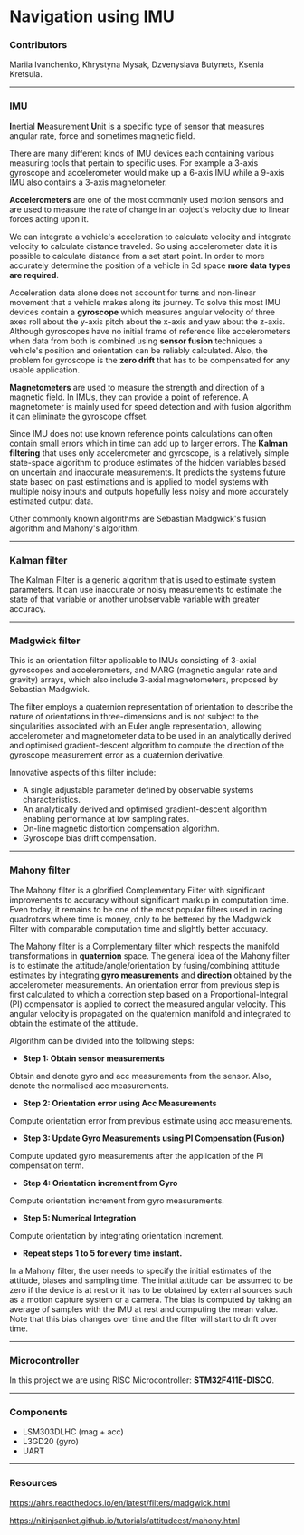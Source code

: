 # Navigation using IMU

### Contributors

Mariia Ivanchenko,
Khrystyna Mysak, 
Dzvenyslava Butynets,
Ksenia Kretsula.

---

### IMU

**I**nertial **M**easurement **U**nit is a specific type of sensor that measures angular rate, force and sometimes magnetic field.

There are many different kinds of IMU devices each containing various measuring tools that pertain to specific uses. For example a 3-axis gyroscope and accelerometer would make up a 6-axis IMU while a 9-axis IMU also contains a 3-axis magnetometer.

**Accelerometers** are one of the most commonly used motion sensors and are used to measure the rate of change in an object's velocity due to linear forces acting upon it.

We can integrate a vehicle's acceleration to calculate velocity and integrate velocity to calculate distance traveled. So using accelerometer data it is possible to calculate distance from a set start point. In order to more accurately determine the position of a vehicle in 3d space **more data types are required**.

Acceleration data alone does not account for turns and non-linear movement that a vehicle makes along its journey. To solve this most IMU devices contain a **gyroscope** which measures angular velocity of three axes roll about the y-axis pitch about the x-axis and yaw about the z-axis. Although gyroscopes have no initial frame of reference like accelerometers when data from both is combined using **sensor fusion** techniques a vehicle's position and orientation can be reliably calculated. Also, the problem for gyroscope is the **zero drift** that has to be compensated for any usable application.

**Magnetometers** are used to measure the strength and direction of a magnetic field. In IMUs, they can provide a point of reference. A magnetometer is mainly used for speed detection and with fusion algorithm it can eliminate the gyroscope offset.

Since IMU does not use known reference points calculations can often contain small errors which in time can add up to larger errors. The **Kalman filtering** that uses only accelerometer and gyroscope, is a relatively simple state-space algorithm to produce estimates of the hidden variables based on uncertain and inaccurate measurements. It predicts the systems future state based on past estimations and is applied to model systems with multiple noisy inputs and outputs hopefully less noisy and more accurately estimated output data.

Other commonly known algorithms are Sebastian Madgwick's fusion algorithm and Mahony's algorithm.

---

### Kalman filter

The Kalman Filter is a generic algorithm that is used to estimate system parameters. It can use inaccurate or noisy measurements to estimate the state of that variable or another unobservable variable with greater accuracy.

---

### Madgwick filter

This is an orientation filter applicable to IMUs consisting of 3-axial gyroscopes and accelerometers, and MARG (magnetic angular rate and gravity) arrays, which also include 3-axial magnetometers, proposed by Sebastian Madgwick.

The filter employs a quaternion representation of orientation to describe the nature of orientations in three-dimensions and is not subject to the singularities associated with an Euler angle representation, allowing accelerometer and magnetometer data to be used in an analytically derived and optimised gradient-descent algorithm to compute the direction of the gyroscope measurement error as a quaternion derivative.

Innovative aspects of this filter include:

- A single adjustable parameter defined by observable systems characteristics.
- An analytically derived and optimised gradient-descent algorithm enabling performance at low sampling rates.
- On-line magnetic distortion compensation algorithm.
- Gyroscope bias drift compensation.

---

### Mahony filter

The Mahony filter is a glorified Complementary Filter with significant improvements to accuracy without significant markup in computation time. Even today, it remains to be one of the most popular filters used in racing quadrotors where time is money, only to be bettered by the Madgwick Filter with comparable computation time and slightly better accuracy.

The Mahony filter is a Complementary filter which respects the manifold transformations in **quaternion** space. The general idea of the Mahony filter is to estimate the attitude/angle/orientation by fusing/combining attitude estimates by integrating **gyro measurements** and **direction** obtained by the accelerometer measurements. An orientation error from previous step is first calculated to which a correction step based on a Proportional-Integral (PI) compensator is applied to correct the measured angular velocity. This angular velocity is propagated on the quaternion manifold and integrated to obtain the estimate of the attitude.

Algorithm can be divided into the following steps:

- **Step 1: Obtain sensor measurements**

Obtain and denote gyro and acc measurements from the sensor.  Also, denote the normalised acc measurements.

- **Step 2: Orientation error using Acc Measurements**

Compute orientation error from previous estimate using acc measurements.

- **Step 3: Update Gyro Measurements using PI Compensation (Fusion)**

Compute updated gyro measurements after the application of the PI compensation term.

- **Step 4: Orientation increment from Gyro**

Compute orientation increment from gyro measurements.

- **Step 5: Numerical Integration**

Compute orientation by integrating orientation increment.

- **Repeat steps 1 to 5 for every time instant.**

In a Mahony filter, the user needs to specify the initial estimates of the attitude, biases and sampling time. The initial attitude can be assumed to be zero if the device is at rest or it has to be obtained by external sources such as a motion capture system or a camera. The bias is computed by taking an average of samples with the IMU at rest and computing the mean value. Note that this bias changes over time and the filter will start to drift over time.

---

### Microcontroller

In this project we are using RISC Microcontroller: **STM32F411E-DISCO**.

---

### Components

- LSM303DLHC (mag + acc)
- L3GD20 (gyro)
- UART

---

### Resources

https://ahrs.readthedocs.io/en/latest/filters/madgwick.html

https://nitinjsanket.github.io/tutorials/attitudeest/mahony.html
